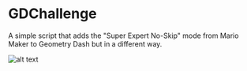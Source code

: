 # GDChallenge
A simple script that adds the "Super Expert No-Skip" mode from Mario Maker to Geometry Dash but in a different way.


![alt text](https://media.discordapp.net/attachments/853598664856698883/867414126250033152/E2N2WPNUcAQgwDy.png)
